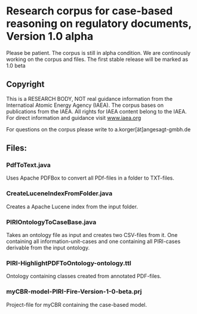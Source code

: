 # Research corpus for case-based reasoning on regulatory documents, Version 1.0 alpha

Please be patient. The corpus is still in alpha condition. We are continously working on the corpus and files. The first stable release will be marked as 1.0 beta

## Copyright

This is a RESEARCH BODY, NOT real guidance information from the Internatioal Atomic Energy Agency (IAEA). The corpus bases on publications from the IAEA. All rights for IAEA content belong to the IAEA. For direct information and guidance visit www.iaea.org 

For questions on the corpus please write to a.korger[ät]angesagt-gmbh.de

## Files:

### PdfToText.java

Uses Apache PDFBox to convert all PDf-files in a folder to TXT-files.

### CreateLuceneIndexFromFolder.java

Creates a Apache Lucene index from the input folder.
  
### PIRIOntologyToCaseBase.java

Takes an ontology file as input and creates two CSV-files from it. One containing all information-unit-cases and one containing all PIRI-cases derivable from the input ontology.

### PIRI-HighlightPDFToOntology-ontology.ttl

Ontology containing classes created from annotated PDF-files.

### myCBR-model-PIRI-Fire-Version-1-0-beta.prj

Project-file for myCBR containing the case-based model.
